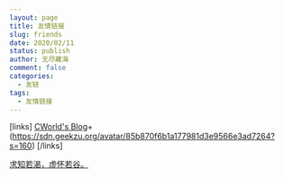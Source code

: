 ```yaml
---
layout: page
title: 友情链接
slug: friends
date: 2020/02/11
status: publish
author: 无尽藏海
comment: false
categories: 
  - 友链
tags: 
  - 友情链接
---
```


[links]
[CWorld's Blog](https://blog.cworld.top/)+(https://sdn.geekzu.org/avatar/85b870f6b1a177981d3e9566e3ad7264?s=160)
[/links]

[求知若渴，虚怀若谷。](https://www.gravatar.com/avatar/85b870f6b1a177981d3e9566e3ad7264?s=160)
